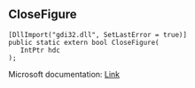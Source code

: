 ## CloseFigure

```
[DllImport("gdi32.dll", SetLastError = true)]
public static extern bool CloseFigure(
   IntPtr hdc
);
```

Microsoft documentation: [Link](https://docs.microsoft.com/en-us/windows/win32/api/wingdi/nf-wingdi-closefigure)
